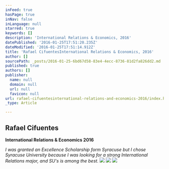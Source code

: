 ```yaml
---
inFeed: true
hasPage: true
inNav: false
inLanguage: null
starred: true
keywords: []
description: 'International Relations & Economics, 2016'
datePublished: '2016-01-25T17:51:20.235Z'
dateModified: '2016-01-25T17:51:14.912Z'
title: 'Rafael CifuentesInternational Relations & Economics, 2016'
author: []
sourcePath: _posts/2016-01-25-6bd67d58-83e4-4ecc-8736-81d2fa826dd2.md
published: true
authors: []
publisher:
  name: null
  domain: null
  url: null
  favicon: null
url: rafael-cifuentesinternational-relations-and-economics-2016/index.html
_type: Article

---
```

## Rafael Cifuentes

**International Relations & Economics 2016**

_I was granted an Excellence Scholarship form Syracuse but I chose Syracuse University because I was looking for a strong International Relations major, and SU's is among the best._
![](https://the-grid-user-content.s3-us-west-2.amazonaws.com/a7d8e713-75bb-4f5c-88f4-4700460c2bf9.jpg)
![](https://the-grid-user-content.s3-us-west-2.amazonaws.com/74b9b1a7-b22a-498d-9927-50ff1a8c1e5c.jpg)
![](https://the-grid-user-content.s3-us-west-2.amazonaws.com/e5497745-4329-4194-b91d-f735962162d8.jpg)
